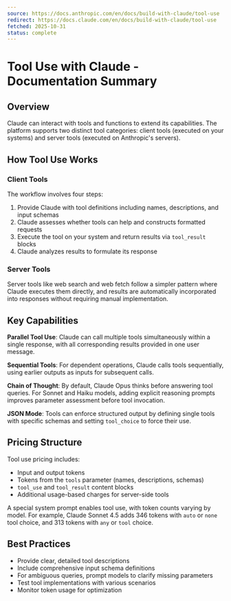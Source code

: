 ```yaml
---
source: https://docs.anthropic.com/en/docs/build-with-claude/tool-use
redirect: https://docs.claude.com/en/docs/build-with-claude/tool-use
fetched: 2025-10-31
status: complete
---
```


# Tool Use with Claude - Documentation Summary

## Overview

Claude can interact with tools and functions to extend its capabilities. The platform supports two distinct tool categories: client tools (executed on your systems) and server tools (executed on Anthropic's servers).

## How Tool Use Works

### Client Tools
The workflow involves four steps:
1. Provide Claude with tool definitions including names, descriptions, and input schemas
2. Claude assesses whether tools can help and constructs formatted requests
3. Execute the tool on your system and return results via `tool_result` blocks
4. Claude analyzes results to formulate its response

### Server Tools
Server tools like web search and web fetch follow a simpler pattern where Claude executes them directly, and results are automatically incorporated into responses without requiring manual implementation.

## Key Capabilities

**Parallel Tool Use**: Claude can call multiple tools simultaneously within a single response, with all corresponding results provided in one user message.

**Sequential Tools**: For dependent operations, Claude calls tools sequentially, using earlier outputs as inputs for subsequent calls.

**Chain of Thought**: By default, Claude Opus thinks before answering tool queries. For Sonnet and Haiku models, adding explicit reasoning prompts improves parameter assessment before tool invocation.

**JSON Mode**: Tools can enforce structured output by defining single tools with specific schemas and setting `tool_choice` to force their use.

## Pricing Structure

Tool use pricing includes:
- Input and output tokens
- Tokens from the `tools` parameter (names, descriptions, schemas)
- `tool_use` and `tool_result` content blocks
- Additional usage-based charges for server-side tools

A special system prompt enables tool use, with token counts varying by model. For example, Claude Sonnet 4.5 adds 346 tokens with `auto` or `none` tool choice, and 313 tokens with `any` or `tool` choice.

## Best Practices

- Provide clear, detailed tool descriptions
- Include comprehensive input schema definitions
- For ambiguous queries, prompt models to clarify missing parameters
- Test tool implementations with various scenarios
- Monitor token usage for optimization
